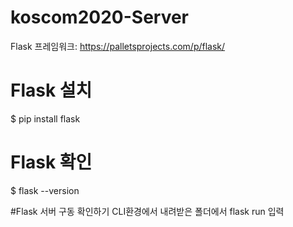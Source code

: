 # koscom2020-Server




Flask 프레임워크: https://palletsprojects.com/p/flask/


# Flask 설치
$ pip install flask

# Flask 확인
$ flask --version

#Flask 서버 구동 확인하기
CLI환경에서 내려받은 폴더에서 flask run 입력
